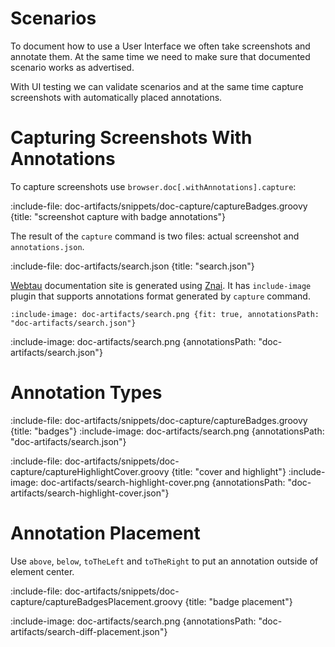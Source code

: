 # Scenarios

To document how to use a User Interface we often take screenshots and annotate them.
At the same time we need to make sure that documented scenario works as advertised. 

With UI testing we can validate scenarios and at the same time capture screenshots with automatically placed annotations.

# Capturing Screenshots With Annotations

To capture screenshots use `browser.doc[.withAnnotations].capture`:

:include-file: doc-artifacts/snippets/doc-capture/captureBadges.groovy {title: "screenshot capture with badge annotations"}


The result of the `capture` command is two files: actual screenshot and `annotations.json`.

:include-file: doc-artifacts/search.json {title: "search.json"}

[Webtau](https://testingisdocumenting.org/webtau) documentation site is generated using [Znai](https://github.com/testingisdocumenting/znai). 
It has `include-image` plugin that supports annotations format generated by `capture` command.

    :include-image: doc-artifacts/search.png {fit: true, annotationsPath: "doc-artifacts/search.json"}
    
:include-image: doc-artifacts/search.png {annotationsPath: "doc-artifacts/search.json"}

# Annotation Types

:include-file: doc-artifacts/snippets/doc-capture/captureBadges.groovy {title: "badges"}
:include-image: doc-artifacts/search.png {annotationsPath: "doc-artifacts/search.json"}

:include-file: doc-artifacts/snippets/doc-capture/captureHighlightCover.groovy {title: "cover and highlight"}
:include-image: doc-artifacts/search-highlight-cover.png {annotationsPath: "doc-artifacts/search-highlight-cover.json"}

# Annotation Placement

Use `above`, `below`, `toTheLeft` and `toTheRight` to put an annotation outside of element center.

:include-file: doc-artifacts/snippets/doc-capture/captureBadgesPlacement.groovy {title: "badge placement"}

:include-image: doc-artifacts/search.png {annotationsPath: "doc-artifacts/search-diff-placement.json"}

